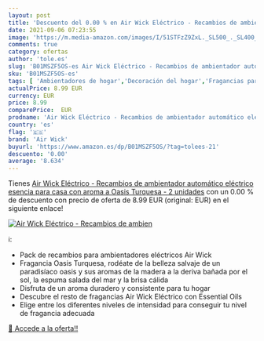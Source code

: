 ```yaml
---
layout: post
title: 'Descuento del 0.00 % en Air Wick Eléctrico - Recambios de ambien'
date: 2021-09-06 07:23:55
image: 'https://m.media-amazon.com/images/I/51STFzZ9ZxL._SL500_._SL400_.jpg'
comments: true
category: ofertas
author: 'tole.es'
slug: 'B01MSZF5OS-es Air Wick Eléctrico - Recambios de ambientador automático...'
sku: 'B01MSZF5OS-es'
tags: [ 'Ambientadores de hogar','Decoración del hogar','Fragancias para el hogar','Hogar y cocina','air','air wick','wick', ]
actualPrice: 8.99 EUR
currency: EUR
price: 8.99
comparePrice:  EUR
prodname: 'Air Wick Eléctrico - Recambios de ambientador automático eléctrico  esencia para casa con aroma a Oasis Turquesa - 2 unidades'
country: 'es'
flag: '🇪🇸'
brand: 'Air Wick'
buyurl: 'https://www.amazon.es/dp/B01MSZF5OS/?tag=tolees-21'
descuento: '0.00'
average: '8.634'
---
```


Tienes [Air Wick Eléctrico - Recambios de ambientador automático eléctrico  esencia para casa con aroma a Oasis Turquesa - 2 unidades](https://www.amazon.es/dp/B01MSZF5OS/?tag=tolees-21) con un 0.00 % de descuento con precio de oferta de 8.99 EUR (original:  EUR) en el siguiente enlace!

[![Air Wick Eléctrico - Recambios de ambien](https://m.media-amazon.com/images/I/51STFzZ9ZxL._SL500_._SL400_.jpg)](https://www.amazon.es/dp/B01MSZF5OS/?tag=tolees-21)

ℹ️:

- Pack de recambios para ambientadores eléctricos Air Wick
- Fragancia Oasis Turquesa, rodéate de la belleza salvaje de un paradisíaco oasis y sus aromas de la madera a la deriva bañada por el sol, la espuma salada del mar y la brisa cálida
- Disfruta de un aroma duradero y consistente para tu hogar
- Descubre el resto de fragancias Air Wick Eléctrico con Essential Oils
- Elige entre los diferentes niveles de intensidad para conseguir tu nivel de fragancia adecuada

[🛒 Accede a la oferta!!](https://www.amazon.es/dp/B01MSZF5OS/?tag=tolees-21)
